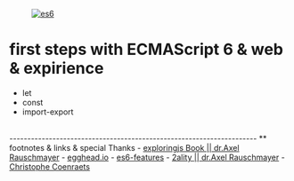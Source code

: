 <figure><a href="http://www.onelife.co/es6/"><img src="http://www.onelife.co/es6/img/cover.jpg" alt="es6"></a></figure>

# first steps with ECMAScript 6 & web & expirience
- let
- const
- import-export

<br>
---------------------------------------------------------------------
** footnotes & links & special Thanks
- <a href="http://exploringjs.com/es6/index.html#toc_ch_first-steps">exploringjs Book || dr.Axel Rauschmayer</a>
- <a href="https://egghead.io/technologies/es6">egghead.io</a>
- <a href="http://es6-features.org/">es6-features</a>
- <a href="http://www.2ality.com/">2ality || dr.Axel Rauschmayer</a>
- <a href="http://ccoenraets.github.io/es6-tutorial/setup-environment.html">Christophe Coenraets</a>
